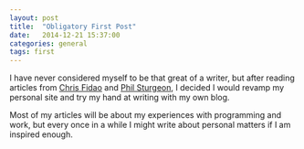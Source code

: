 ```yaml
---
layout: post
title:  "Obligatory First Post"
date:   2014-12-21 15:37:00
categories: general
tags: first
---
```

I have never considered myself to be that great of a writer, but after reading articles from [Chris Fidao][fideloper] and [Phil Sturgeon](sturgeon), I decided I would revamp my personal site and try my hand at writing with my own blog.

Most of my articles will be about my experiences with programming and work, but every once in a while I might write about personal matters if I am inspired enough.

[fideloper]:    http://fideloper.com
[sturgeon]:     https://philsturgeon.uk